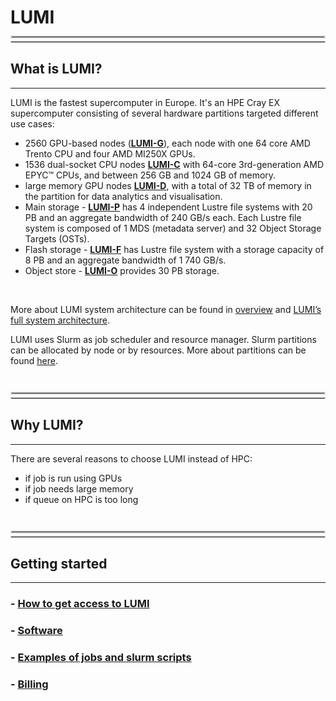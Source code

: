 # LUMI

<br>
<hr style="margin-right: 0px; margin-bottom: 4px; margin-left: 0px; margin-top: -24px; border:2px solid  #d9d9d9 "></hr>
<hr style="margin: 4px 0px; border:1px solid  #d9d9d9 "></hr>

## What is LUMI?

---

<div class="simple1">
LUMI is the fastest supercomputer in Europe. It's an HPE Cray EX supercomputer consisting of several hardware partitions targeted different use cases: 

  - 2560 GPU-based nodes ([**LUMI-G**](https://docs.lumi-supercomputer.eu/hardware/lumig/)), each node with one 64 core AMD Trento CPU and four AMD MI250X GPUs.
  - 1536 dual-socket CPU nodes [**LUMI-C**](https://docs.lumi-supercomputer.eu/hardware/lumic/) with 64-core 3rd-generation AMD EPYC™ CPUs, and between 256 GB and 1024 GB of memory. 
  - large memory GPU nodes [**LUMI-D**](https://docs.lumi-supercomputer.eu/hardware/lumid/), with a total of 32 TB of memory in the partition for data analytics and visualisation. 
  - Main storage - [**LUMI-P**](https://docs.lumi-supercomputer.eu/storage/parallel-filesystems/lumip/) has 4 independent Lustre file systems with 20 PB and an aggregate bandwidth of 240 GB/s each. Each Lustre file system is composed of 1 MDS (metadata server) and 32 Object Storage Targets (OSTs).
  - Flash storage - [**LUMI-F**](https://docs.lumi-supercomputer.eu/storage/parallel-filesystems/lumif/) has Lustre file system with a storage capacity of 8 PB and an aggregate bandwidth of 1 740 GB/s.
  - Object store -  [**LUMI-O**](https://docs.lumi-supercomputer.eu/storage/lumio/) provides 30 PB storage.
</div>
<br>

More  about LUMI system architecture can be found in [overview](https://docs.lumi-supercomputer.eu/hardware/) and [LUMI’s full system architecture](https://www.lumi-supercomputer.eu/lumis-full-system-architecture-revealed/). 


LUMI uses Slurm as job scheduler and resource manager. Slurm partitions can be allocated by node or by resources. More about partitions can be found [here](https://docs.lumi-supercomputer.eu/runjobs/scheduled-jobs/partitions/).


<br>
<br>
<br>
<hr style="margin-right: 0px; margin-bottom: 4px; margin-left: 0px; margin-top: -24px; border:2px solid  #d9d9d9 "></hr>
<hr style="margin: 4px 0px; border:1px solid  #d9d9d9 "></hr>

## Why LUMI?

---

<div class="simple1">
There are several reasons to choose LUMI instead of HPC:

- if job is run using GPUs
- if job needs large memory
- if queue on HPC is too long
</div>
<br>

<br>
<br>
<hr style="margin-right: 0px; margin-bottom: 4px; margin-left: 0px; margin-top: -24px; border:2px solid  #d9d9d9 "></hr>
<hr style="margin: 4px 0px; border:1px solid  #d9d9d9 "></hr>

## Getting started

---

###  - [How to get access to LUMI](lumi/start.md)
###  - [Software](lumi/software.md)
###  - [Examples of jobs and slurm scripts](lumi/examples.md)
###  - [Billing](https://docs.hpc.taltech.ee/index.html#billing)

<br>
<br>

